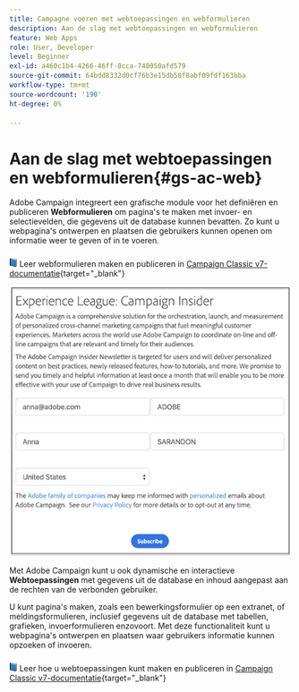 ```yaml
---
title: Campagne voeren met webtoepassingen en webformulieren
description: Aan de slag met webtoepassingen en webformulieren
feature: Web Apps
role: User, Developer
level: Beginner
exl-id: a460c1b4-4266-46ff-8cca-748050afd579
source-git-commit: 64bdd8332d0cf76b3e15db58f8abf09fdf163bba
workflow-type: tm+mt
source-wordcount: '190'
ht-degree: 0%

---
```


# Aan de slag met webtoepassingen en webformulieren{#gs-ac-web}

Adobe Campaign integreert een grafische module voor het definiëren en publiceren **Webformulieren** om pagina&#39;s te maken met invoer- en selectievelden, die gegevens uit de database kunnen bevatten. Zo kunt u webpagina&#39;s ontwerpen en plaatsen die gebruikers kunnen openen om informatie weer te geven of in te voeren.

![](../assets/do-not-localize/book.png) Leer webformulieren maken en publiceren in [Campaign Classic v7-documentatie](https://experienceleague.adobe.com/docs/campaign-classic/using/designing-content/web-forms/about-web-forms.html?lang=en#designing-content){target=&quot;_blank&quot;}

![](assets/sample.png)

Met Adobe Campaign kunt u ook dynamische en interactieve **Webtoepassingen** met gegevens uit de database en inhoud aangepast aan de rechten van de verbonden gebruiker.

U kunt pagina&#39;s maken, zoals een bewerkingsformulier op een extranet, of meldingsformulieren, inclusief gegevens uit de database met tabellen, grafieken, invoerformulieren enzovoort. Met deze functionaliteit kunt u webpagina&#39;s ontwerpen en plaatsen waar gebruikers informatie kunnen opzoeken of invoeren.

![](../assets/do-not-localize/book.png) Leer hoe u webtoepassingen kunt maken en publiceren in [Campaign Classic v7-documentatie](https://experienceleague.adobe.com/docs/campaign-classic/using/designing-content/web-applications/about-web-applications.html?lang=en#designing-content){target=&quot;_blank&quot;}
